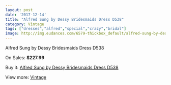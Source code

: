 ```yaml
---
layout: post
date: '2017-12-14'
title: "Alfred Sung by Dessy Bridesmaids Dress D538"
category: Vintage
tags: ["dresses","alfred","special","crazy","bridal"]
image: http://img.eudances.com/6579-thickbox_default/alfred-sung-by-dessy-bridesmaids-dress-d538.jpg
---
```

Alfred Sung by Dessy Bridesmaids Dress D538

On Sales: **$227.99**
<a href="https://www.eudances.com/en/vintage/2413-alfred-sung-by-dessy-bridesmaids-dress-d538.html"><amp-img layout="responsive" width="600" height="600" src="//img.eudances.com/6579-thickbox_default/alfred-sung-by-dessy-bridesmaids-dress-d538.jpg" alt="Alfred Sung by Dessy Bridesmaids Dress D538 0" /></a>
<a href="https://www.eudances.com/en/vintage/2413-alfred-sung-by-dessy-bridesmaids-dress-d538.html"><amp-img layout="responsive" width="600" height="600" src="//img.eudances.com/6580-thickbox_default/alfred-sung-by-dessy-bridesmaids-dress-d538.jpg" alt="Alfred Sung by Dessy Bridesmaids Dress D538 1" /></a>

Buy it: [Alfred Sung by Dessy Bridesmaids Dress D538](https://www.eudances.com/en/vintage/2413-alfred-sung-by-dessy-bridesmaids-dress-d538.html "Alfred Sung by Dessy Bridesmaids Dress D538")

View more: [Vintage](https://www.eudances.com/en/29-vintage "Vintage")
